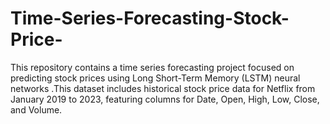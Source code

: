 # Time-Series-Forecasting-Stock-Price-
This repository contains a time series forecasting project focused on predicting stock prices using Long Short-Term Memory (LSTM) neural networks .This dataset includes  historical stock price data for Netflix from January 2019 to 2023, featuring columns for Date, Open, High, Low, Close, and Volume.
